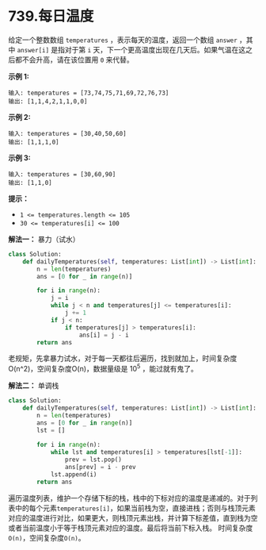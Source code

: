 # 739.每日温度

给定一个整数数组 `temperatures` ，表示每天的温度，返回一个数组 `answer` ，其中 `answer[i]` 是指对于第 `i` 天，下一个更高温度出现在几天后。如果气温在这之后都不会升高，请在该位置用 `0` 来代替。

**示例 1:**

```apach
输入: temperatures = [73,74,75,71,69,72,76,73]
输出: [1,1,4,2,1,1,0,0]
```

**示例 2:**

```apach
输入: temperatures = [30,40,50,60]
输出: [1,1,1,0]
```

**示例 3:**

```apach
输入: temperatures = [30,60,90]
输出: [1,1,0]
```

**提示：**

- `1 <= temperatures.length <= 105`
- `30 <= temperatures[i] <= 100`

**解法一：** 暴力（试水）

```python
class Solution:
    def dailyTemperatures(self, temperatures: List[int]) -> List[int]:
        n = len(temperatures)
        ans = [0 for _ in range(n)]

        for i in range(n):
            j = i
            while j < n and temperatures[j] <= temperatures[i]:
                j += 1
            if j < n:
                if temperatures[j] > temperatures[i]:
                    ans[i] = j - i
        return ans
```

老规矩，先拿暴力试水，对于每一天都往后遍历，找到就加上，时间复杂度O(n^2)，空间复杂度O(n)，数据量级是 $10^5$ ，能过就有鬼了。

**解法二：** 单调栈

```python
class Solution:
    def dailyTemperatures(self, temperatures: List[int]) -> List[int]:
        n = len(temperatures)
        ans = [0 for _ in range(n)]
        lst = []
        
        for i in range(n):
            while lst and temperatures[i] > temperatures[lst[-1]]:
                prev = lst.pop()
                ans[prev] = i - prev
            lst.append(i)
        return ans
```

遍历温度列表，维护一个存储下标的栈，栈中的下标对应的温度是递减的。对于列表中的每个元素`temperatures[i]`，如果当前栈为空，直接进栈；否则与栈顶元素对应的温度进行对比，如果更大，则栈顶元素出栈，并计算下标差值，直到栈为空或者当前温度小于等于栈顶元素对应的温度。最后将当前下标入栈。
时间复杂度`O(n)`，空间复杂度`O(n)`。
